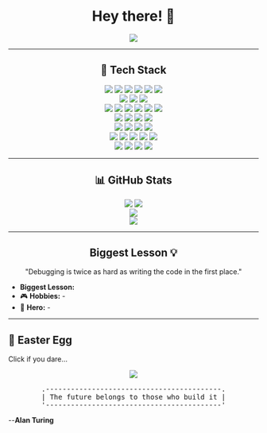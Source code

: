 <h1 align="center">Hey there! 👋</h1>

<p align="center">
  <img src="https://readme-typing-svg.herokuapp.com?font=Fira+Code&duration=2500&pause=600&color=F7A900&center=true&vCenter=true&width=700&lines=Passionate+Developer+%7C+Problem+Solver;Python+%7C+Javascript+%7C+Bash+Enthusiast;Lifelong+Learner;Exploring+AI+%26+Automation;Breaking+Code+%26+Fixing+It+Since+Day+One!;The+future+belongs+to+those+who+build+it." />
</p>  

---

<h2 align="center">🚀 Tech Stack</h2>

<p align="center">  
  <!-- Programming Languages -->
  <img src="https://img.shields.io/badge/-Python-3776AB?style=for-the-badge&logo=python&logoColor=white" />  
  <img src="https://img.shields.io/badge/-Node.js-339933?style=for-the-badge&logo=node.js&logoColor=white" />  
  <img src="https://img.shields.io/badge/-TypeScript-3178C6?style=for-the-badge&logo=typescript&logoColor=white" />  
  <img src="https://img.shields.io/badge/-JavaScript-F7DF1E?style=for-the-badge&logo=javascript&logoColor=black" />  
  <img src="https://img.shields.io/badge/-Rust-000000?style=for-the-badge&logo=rust&logoColor=white" />
  <img src="https://img.shields.io/badge/-C++-00599C?style=for-the-badge&logo=c%2B%2B&logoColor=white" />  
  <br>  
  
  <!-- Operating Systems & CLI -->
  <img src="https://img.shields.io/badge/-Linux-FCC624?style=for-the-badge&logo=linux&logoColor=black" />  
  <img src="https://img.shields.io/badge/-Bash-4EAA25?style=for-the-badge&logo=gnubash&logoColor=white" />  
  <img src="https://img.shields.io/badge/-PowerShell-5391FE?style=for-the-badge&logo=powershell&logoColor=white" />
  <br>  

  <!-- DevOps & Cloud -->
  <img src="https://img.shields.io/badge/-Docker-2496ED?style=for-the-badge&logo=docker&logoColor=white" />  
  <img src="https://img.shields.io/badge/-Kubernetes-326CE5?style=for-the-badge&logo=kubernetes&logoColor=white" />
  <img src="https://img.shields.io/badge/-Git-F05032?style=for-the-badge&logo=git&logoColor=white" />  
  <img src="https://img.shields.io/badge/-GitHub-181717?style=for-the-badge&logo=github&logoColor=white" />
  <img src="https://img.shields.io/badge/-AWS-232F3E?style=for-the-badge&logo=amazonaws&logoColor=white" />  
  <img src="https://img.shields.io/badge/-Azure-0078D4?style=for-the-badge&logo=microsoftazure&logoColor=white" />  
  <br>  

  <!-- Databases -->
  <img src="https://img.shields.io/badge/-PostgreSQL-336791?style=for-the-badge&logo=postgresql&logoColor=white" />  
  <img src="https://img.shields.io/badge/-MongoDB-47A248?style=for-the-badge&logo=mongodb&logoColor=white" />  
  <img src="https://img.shields.io/badge/-Redis-DC382D?style=for-the-badge&logo=redis&logoColor=white" />  
  <img src="https://img.shields.io/badge/-SQLite-003B57?style=for-the-badge&logo=sqlite&logoColor=white" />
  <br>  

  <!-- IDEs & Editors -->
  <img src="https://img.shields.io/badge/-VSCode-007ACC?style=for-the-badge&logo=visualstudiocode&logoColor=white" />  
  <img src="https://img.shields.io/badge/-Neovim-57A143?style=for-the-badge&logo=neovim&logoColor=white" />  
  <img src="https://img.shields.io/badge/-JetBrains-000000?style=for-the-badge&logo=jetbrains&logoColor=white" />
  <img src="https://img.shields.io/badge/-Figma-F24E1E?style=for-the-badge&logo=figma&logoColor=white" />  
  <br>  

  <!-- Tools & Frameworks -->
  <img src="https://img.shields.io/badge/-Express.js-000000?style=for-the-badge&logo=express&logoColor=white" />
  <img src="https://img.shields.io/badge/-FastAPI-009688?style=for-the-badge&logo=fastapi&logoColor=white" />
  <img src="https://img.shields.io/badge/-React-61DAFB?style=for-the-badge&logo=react&logoColor=black" />
  <img src="https://img.shields.io/badge/-Next.js-000000?style=for-the-badge&logo=nextdotjs&logoColor=white" />
  <img src="https://img.shields.io/badge/-Django-092E20?style=for-the-badge&logo=django&logoColor=white" />
  <br>  

  <!-- Security -->
  <img src="https://img.shields.io/badge/-Nmap-4682B4?style=for-the-badge&logo=nmap&logoColor=white" />
  <img src="https://img.shields.io/badge/-Wireshark-1679A7?style=for-the-badge&logo=wireshark&logoColor=white" />
  <img src="https://img.shields.io/badge/-Metasploit-5C2D91?style=for-the-badge&logo=metasploit&logoColor=white" />
  <img src="https://img.shields.io/badge/-Burp%20Suite-FF6600?style=for-the-badge&logo=burpsuite&logoColor=white" />
</p>  


---

<h2 align="center">📊 GitHub Stats  </h2>

<p align="center">  
  <img src="https://github-profile-summary-cards.vercel.app/api/cards/stats?username=ECL-Adler400&theme=tokyonight" />  
  <img src="https://github-profile-summary-cards.vercel.app/api/cards/repos-per-language?username=ECL-Adler400&theme=tokyonight" />  
  <br>  
  <img src="https://github-readme-streak-stats.herokuapp.com/?user=ECL-Adler400&theme=tokyonight" />  
  <br>  
  <img src="https://github-profile-trophy.vercel.app/?username=ECL-Adler400&theme=tokyonight&no-frame=true&column=4&margin-w=15&margin-h=15" />  
</p>  

---

<h2 align="center">Biggest Lesson 💡</h2>
<p align="center">"Debugging is twice as hard as writing the code in the first place."</p>

-  **Biggest Lesson:**   
- 🎮 **Hobbies:** -
- 🤖 **Hero:** -

---

## 🥚 Easter Egg  
Click if you dare...  
<p align="center">  
  <a href="https://www.youtube.com/watch?v=xvFZjo5PgG0">  
    <img src="https://img.shields.io/badge/Watch Video-EA4335?style=for-the-badge&logo=youtube&logoColor=white" />  
  </a>  
</p>  

<div style="text-align: center;">
<pre>
.------------------------------------------.
| The future belongs to those who build it |
'------------------------------------------'
</pre>
</div>


--**Alan Turing**

